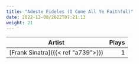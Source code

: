```yaml
---
title: "Adeste Fideles (O Come All Ye Faithful)"
date: 2022-12-08/2022T07:21:13
weight: 21
---
```




 Artist | Plays 
----- | -----:
[Frank Sinatra]({{< ref "a739">}}) | 1
